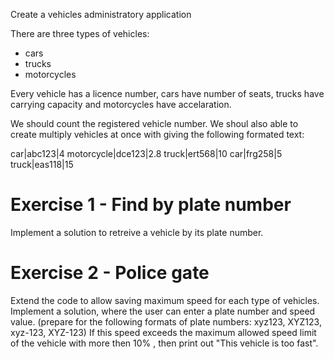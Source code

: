 Create a vehicles administratory application

There are three types of vehicles:
* cars
* trucks
* motorcycles

Every vehicle has a licence number, cars have number of seats, trucks have carrying capacity and motorcycles have accelaration.

We should count the registered vehicle number. We shoul also able to create multiply vehicles at once with giving the following formated text:

car|abc123|4
motorcycle|dce123|2.8
truck|ert568|10
car|frg258|5
truck|eas118|15


# Exercise 1 - Find by plate number
Implement a solution to retreive a vehicle by its plate number.

# Exercise 2 - Police gate
Extend the code to allow saving maximum speed for each type of vehicles.
Implement a solution, where the user can enter a plate number and speed value. (prepare for the following formats of plate numbers: xyz123, XYZ123, xyz-123, XYZ-123)
If this speed exceeds the maximum allowed speed limit of the vehicle with more then 10% , then print out "This vehicle is too fast".
